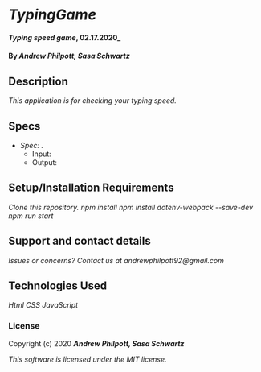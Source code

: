 # _TypingGame_
#### _Typing speed game_, 02.17.2020_
#### By _**Andrew Philpott, Sasa Schwartz**_
## Description
_This application is for checking your typing speed._

## Specs
* _Spec: ._
  * Input: 
  * Output: 

## Setup/Installation Requirements
_Clone this repository._
_npm install_
_npm install dotenv-webpack --save-dev_
_npm run start_

## Support and contact details
_Issues or concerns? Contact us at andrewphilpott92@gmail.com_

## Technologies Used
_Html_
_CSS_
_JavaScript_

### License
Copyright (c) 2020 **_Andrew Philpott, Sasa Schwartz_**

*This software is licensed under the MIT license.*